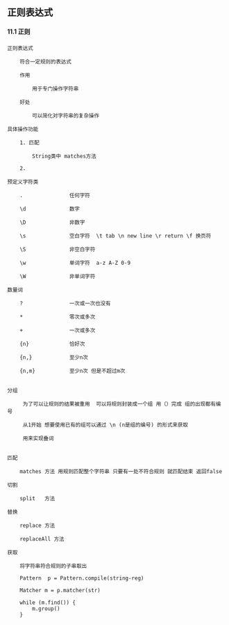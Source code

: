 ## 正则表达式

#### 11.1 正则

	正则表达式
		
		符合一定规则的表达式
		
		作用
			
			用于专门操作字符串
			
		好处
		
			可以简化对字符串的复杂操作
			
	具体操作功能
		
		1. 匹配
			
			String类中 matches方法
			
		2. 
		
	预定义字符类
		
		.				任何字符
		
		\d              数字
		
		\D				非数字
		
		\s				空白字符  \t tab \n new line \r return \f 换页符
		
		\S				非空白字符
		
		\w              单词字符  a-z A-Z 0-9
		
		\W				非单词字符
		
	数量词
	
		?               一次或一次也没有
		
		*               零次或多次
		
		+               一次或多次
		
		{n}             恰好次
		
		{n,}            至少n次
		
		{n,m}           至少n次 但是不超过m次
		
		
	分组
		
		 为了可以让规则的结果被重用  可以将规则封装成一个组 用（）完成 组的出现都有编号
		 
		 从1开始 想要使用已有的组可以通过 \n (n是组的编号) 的形式来获取
		 
		 用来实现叠词
		 
	
	匹配
		
		matches 方法 用规则匹配整个字符串 只要有一处不符合规则 就匹配结束 返回false
		
	切割
	
		split   方法 
		
	替换
		
		replace 方法
		
		replaceAll 方法
		
	获取
		
		将字符串符合规则的子串取出
	
		Pattern  p = Pattern.compile(string-reg)
		
		Matcher m = p.matcher(str)
		
		while (m.find()) {
			m.group()
		}
		 
		 
		 
		 
		